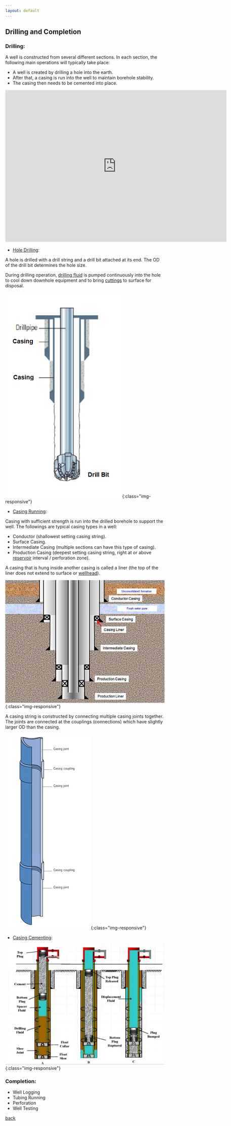 ```yaml
---
layout: default
---
```


## Drilling and Completion

### Drilling:

A well is constructed from several different sections. In each section, the following main operations will typically take place:

   + A well is created by drilling a hole into the earth.
   + After that, a casing is run into the well to maintain borehole stability.
   + The casing then needs to be cemented into place.

<iframe width="700" height="480" src="https://www.youtube.com/watch?v=0SmSNRTU1Vw" frameborder="0" allowfullscreen=""> </iframe>

- <u>Hole Drilling</u>:

A hole is drilled with a drill string and a drill bit attached at its end. The OD of the drill bit determines the hole size.

During drilling operation, [drilling fluid](https://www.glossary.oilfield.slb.com/Terms/d/drilling_fluid.aspx) is pumped continuously into the hole to cool down downhole equipment and to bring [cuttings](https://www.glossary.oilfield.slb.com/Terms/c/cuttings.aspx) to surface for disposal.

![Drill a Hole](../assets/img/holedrilling.png){:class="img-responsive"}

- <u>Casing Running</u>:

Casing with sufficient strength is run into the drilled borehole to support the well. The followings are typical casing types in a well:

   + Conductor (shallowest setting casing string).
   + Surface Casing.
   + Intermediate Casing (multiple sections can have this type of casing).
   + Production Casing (deepest setting casing string, right at or above [reservoir](https://www.glossary.oilfield.slb.com/Terms/r/reservoir.aspx) interval / perforation zone).
   
A casing that is hung inside another casing is called a liner (the top of the liner does not extend to surface or [wellhead](https://www.glossary.oilfield.slb.com/Terms/w/wellhead.aspx)).

![Casing](../assets/img/casing.jpg){:class="img-responsive"}

A casing string is constructed by connecting multiple casing joints together. The joints are connected at the couplings (connections) which have slightly larger OD than the casing.

![Coupling](../assets/img/coupling.png){:class="img-responsive"}

- <u>Casing Cementing</u>:

![Cementing](../assets/img/cementing.jpg){:class="img-responsive"}

### Completion:

- Well Logging
- Tubing Running
- Perforation
- Well Testing




[back](../)
